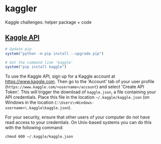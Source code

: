 # kaggler

Kaggle challenges: helper package + code


## [Kaggle API](https://github.com/Kaggle/kaggle-api)

```r
# Update pip
system("python -m pip install --upgrade pip")

# Get the command line 'kaggle'
system("pip install kaggle")
```

To use the Kaggle API, sign up for a Kaggle account at https://www.kaggle.com. Then go to the 'Account' tab of your user profile (`https://www.kaggle.com/<username>/account`) and select 'Create API Token'. This will trigger the download of `kaggle.json`, a file containing your API credentials. Place this file in the location `~/.kaggle/kaggle.json` (on Windows in the location `C:\Users\<Windows-username>\.kaggle\kaggle.json`).

For your security, ensure that other users of your computer do not have read access to your credentials. On Unix-based systems you can do this with the following command: 

`chmod 600 ~/.kaggle/kaggle.json`
